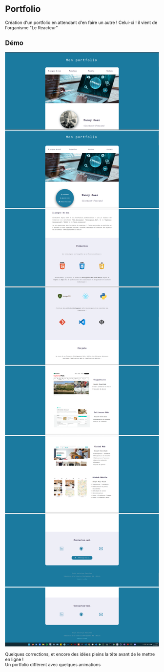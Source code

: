 # Portfolio

Création d'un portfolio en attendant d'en faire un autre !
Celui-ci ! il vient de l'organisme "Le Reacteur"

## Démo
<p>
  <img src="/screenshots/screenshots-portfolio1.png">
  <img src="/screenshots/screenshots-portfolio1.1.png">
  <img src="/screenshots/screenshots-portfolio2.png">
  <img src="/screenshots/screenshots-portfolio3.png">
  <img src="/screenshots/screenshots-portfolio4.png">
  <img src="/screenshots/screenshots-portfolio5.png">
  <img src="/screenshots/screenshots-portfolio6.1.png">
  <img src="/screenshots/screenshots-portfolio6.png">
</p>

<p>Quelques corrections, et encore des idées pleins la tête avant de le mettre en ligne !<br>
Un portfolio différent avec quelques animations 
</p>